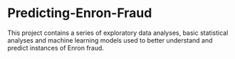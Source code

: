 # Predicting-Enron-Fraud

This project contains a series of exploratory data analyses, basic statistical analyses and machine learning models used to better understand and predict instances of Enron fraud. 

